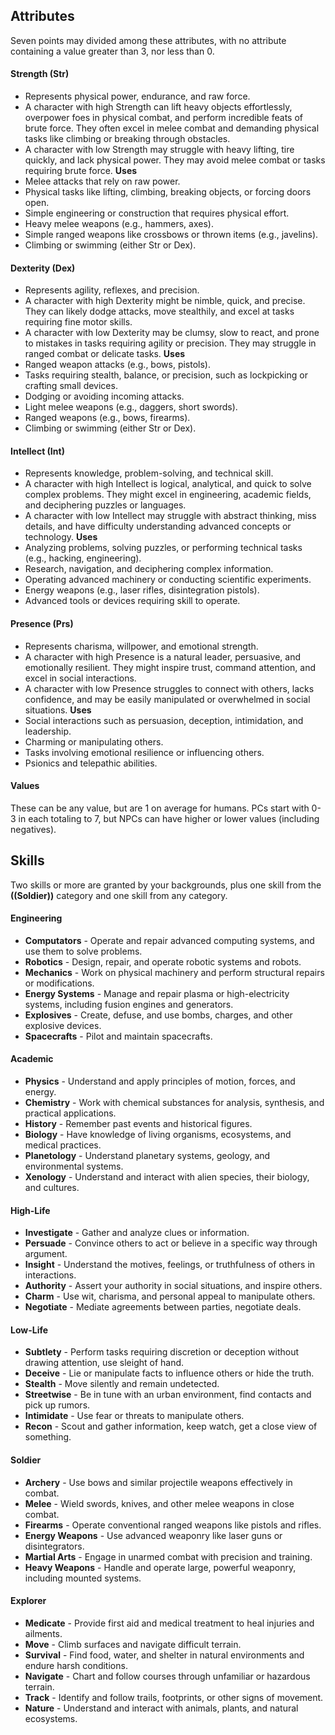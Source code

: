 ## Attributes
Seven points may divided among these attributes, with no attribute containing a value greater than 3, nor less than 0.
#### Strength (Str)
- Represents physical power, endurance, and raw force.
- A character with high Strength can lift heavy objects effortlessly, overpower foes in physical combat, and perform incredible feats of brute force. They often excel in melee combat and demanding physical tasks like climbing or breaking through obstacles.
- A character with low Strength may struggle with heavy lifting, tire quickly, and lack physical power. They may avoid melee combat or tasks requiring brute force.
**Uses**
- Melee attacks that rely on raw power.
- Physical tasks like lifting, climbing, breaking objects, or forcing doors open.
- Simple engineering or construction that requires physical effort.
- Heavy melee weapons (e.g., hammers, axes).
- Simple ranged weapons like crossbows or thrown items (e.g., javelins).
- Climbing or swimming (either Str or Dex).
#### Dexterity (Dex)
- Represents agility, reflexes, and precision.
- A character with high Dexterity might be nimble, quick, and precise. They can likely dodge attacks, move stealthily, and excel at tasks requiring fine motor skills.
- A character with low Dexterity may be clumsy, slow to react, and prone to mistakes in tasks requiring agility or precision. They may struggle in ranged combat or delicate tasks.
**Uses**
- Ranged weapon attacks (e.g., bows, pistols).
- Tasks requiring stealth, balance, or precision, such as lockpicking or crafting small devices.
- Dodging or avoiding incoming attacks.
- Light melee weapons (e.g., daggers, short swords).
- Ranged weapons (e.g., bows, firearms).
- Climbing or swimming (either Str or Dex).
#### Intellect (Int)
- Represents knowledge, problem-solving, and technical skill.
- A character with high Intellect is logical, analytical, and quick to solve complex problems. They might excel in engineering, academic fields, and deciphering puzzles or languages.
- A character with low Intellect may struggle with abstract thinking, miss details, and have difficulty understanding advanced concepts or technology.
**Uses**
- Analyzing problems, solving puzzles, or performing technical tasks (e.g., hacking, engineering).
- Research, navigation, and deciphering complex information.
- Operating advanced machinery or conducting scientific experiments.
- Energy weapons (e.g., laser rifles, disintegration pistols).
- Advanced tools or devices requiring skill to operate.
#### Presence (Prs)
- Represents charisma, willpower, and emotional strength.
- A character with high Presence is a natural leader, persuasive, and emotionally resilient. They might inspire trust, command attention, and excel in social interactions.
- A character with low Presence struggles to connect with others, lacks confidence, and may be easily manipulated or overwhelmed in social situations.
**Uses**
- Social interactions such as persuasion, deception, intimidation, and leadership.
- Charming or manipulating others.
- Tasks involving emotional resilience or influencing others.
- Psionics and telepathic abilities.
#### Values
These can be any value, but are 1 on average for humans. PCs start with 0-3 in each totaling to 7, but NPCs can have higher or lower values (including negatives).
## Skills
Two skills or more are granted by your backgrounds, plus one skill from the **((Soldier))** category and one skill from any category.
#### Engineering
- **Computators** - Operate and repair advanced computing systems, and use them to solve problems.
- **Robotics** - Design, repair, and operate robotic systems and robots.
- **Mechanics** - Work on physical machinery and perform structural repairs or modifications.
- **Energy Systems** - Manage and repair plasma or high-electricity systems, including fusion engines and generators.
- **Explosives** - Create, defuse, and use bombs, charges, and other explosive devices.
- **Spacecrafts** - Pilot and maintain spacecrafts.
#### Academic
- **Physics** - Understand and apply principles of motion, forces, and energy.
- **Chemistry** - Work with chemical substances for analysis, synthesis, and practical applications.
- **History** - Remember past events and historical figures.
- **Biology** - Have knowledge of living organisms, ecosystems, and medical practices.
- **Planetology** - Understand planetary systems, geology, and environmental systems.
- **Xenology** - Understand and interact with alien species, their biology, and cultures.
#### High-Life
- **Investigate** - Gather and analyze clues or information.
- **Persuade** - Convince others to act or believe in a specific way through argument.
- **Insight** - Understand the motives, feelings, or truthfulness of others in interactions.
- **Authority** - Assert your authority in social situations, and inspire others.
- **Charm** - Use wit, charisma, and personal appeal to manipulate others.
- **Negotiate** - Mediate agreements between parties, negotiate deals.
#### Low-Life
- **Subtlety** - Perform tasks requiring discretion or deception without drawing attention, use sleight of hand.
- **Deceive** - Lie or manipulate facts to influence others or hide the truth.
- **Stealth** - Move silently and remain undetected.
- **Streetwise** - Be in tune with an urban environment, find contacts and pick up rumors.
- **Intimidate** - Use fear or threats to manipulate others.
- **Recon** - Scout and gather information, keep watch, get a close view of something.
#### Soldier
- **Archery** - Use bows and similar projectile weapons effectively in combat.
- **Melee** - Wield swords, knives, and other melee weapons in close combat.
- **Firearms** - Operate conventional ranged weapons like pistols and rifles.
- **Energy Weapons** - Use advanced weaponry like laser guns or disintegrators.
- **Martial Arts** - Engage in unarmed combat with precision and training.
- **Heavy Weapons** - Handle and operate large, powerful weaponry, including mounted systems.
#### Explorer
- **Medicate** - Provide first aid and medical treatment to heal injuries and ailments.
- **Move** - Climb surfaces and navigate difficult terrain.
- **Survival** - Find food, water, and shelter in natural environments and endure harsh conditions.
- **Navigate** - Chart and follow courses through unfamiliar or hazardous terrain.
- **Track** - Identify and follow trails, footprints, or other signs of movement.
- **Nature** - Understand and interact with animals, plants, and natural ecosystems.
